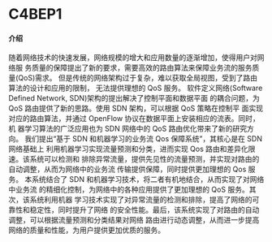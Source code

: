 # C4BEP1

#### 介绍
随着网络技术的快速发展，网络规模的增大和应用数量的逐渐增加，使得用户对网络服
务质量的保障提出了新的要求，需要高效的路由算法来保障业务流的服务质量(QoS)需求。
但是传统的网络架构过于复杂，难以获取全局视图，受到了路由算法的设计和应用的限制，
无法提供理想的 QoS 服务。
软件定义网络(Software Defined Network, SDN)架构的提出解决了控制平面和数据平面
的耦合问题，为 QoS 路由提供了新的思路。使用 SDN 架构，可以根据 QoS 策略在控制平
面实现对应的路由算法，并通过 OpenFlow 协议在数据平面上安装相应的流表。同时，机
器学习算法的广泛应用也为 SDN 网络中的 QoS 路由优化带来了新的研究方向。
我们提出“基于 SDN 和机器学习的业务流 Qos 保障系统”，其核心是在 SDN 网络基础上
利用机器学习实现流量预测和分类，进而实现 Qos 路由和差异化限速。该系统可以检测和
排除异常流量，提供先见性的流量预测，并实现对路由的自动调整，从而为网络中的业务流
传输提供保障，同时提供更加理想的 Qos 服务。
本系统结合了 SDN 和机器学习技术，将二者有机地结合，从而实现了对网络中业务流
的精细化控制，为网络中的各种应用提供了更加理想的 QoS 服务。其次，该系统利用机器
学习技术实现了对异常流量的检测和排除，提高了网络的可靠性和稳定性，同时提升了网络
的安全性能。最后，该系统实现了对路由的自动调整，可以根据流量预测和分类结果对网络
路由进行动态调整，从而进一步提高网络的质量和性能，为用户提供更加优质的服务。
